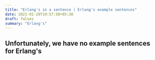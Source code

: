 ```yaml
---
title: "Erlang's in a sentence | Erlang's example sentences"
date: 2021-01-20T19:57:50+05:30
draft: falses
summary: "Erlang's"
---
```

## Unfortunately, we have no example sentences for Erlang's                 

